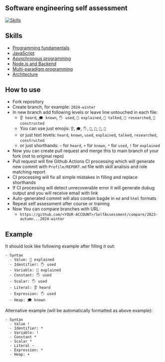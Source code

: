 ## Software engineering self assessment

[![Skills](https://img.shields.io/badge/Self_Assessment-skills-009933?style=flat-square)](https://github.com/yakovenkodenis/SelfAssessment)

## Skills

- [Programming fundamentals](Skills/Programming.md)
- [JavaScript](Skills/JavaScript.md)
- [Asynchronous programming](Skills/Async.md)
- [Node.js and Backend](Skills/NodeJS.md)
- [Multi-paradigm programming](Skills/Paradigms.md)
- [Architecture](Skills/Architecture.md)

## How to use

- Fork repository
- Create branch, for example: `2024-winter`
- In new branch add following levels or leave line untouched in each file:
  - `👂 heard`, `🎓 known`, `🖐️ used`, `🙋 explained`, `📢 talked`, `🔬 researched`, `🚀 constructed`
  - You can use just emojis: `👂`, `🎓`, `🖐️`, `🙋`, `📢`, `🔬`, `🚀`
  - or just text levels: `heard`, `known`, `used`, `explained`, `talked`, `researched`, `constructed`
  - or just shorthands: `~` for `heard`, `+` for `known`, `*` for `used`, `!` for `explained`
- Now you can create pull request and merge this to main branch of your fork (not to original repo)
- Pull request will fire Github Actions CI processing which will generate new commit with `Profile/REPORT.md` file with skill analisis and role matching report
- CI processing will fix all simple mistakes in filling and replace shorthands
- If CI processing will detect unrecoverable error it will generate dubug output and you will receive email with link
- Auto-generated commit will also contain bagde in `md` and `html` formats
- Repeat self assessment after course or training
- Now You can compare branches with URL:
  - `https://github.com/<YOUR-ACCOUNT>/SelfAssessment/compare/2023-autumn...2024-winter`

## Example

It should look like following example after filling it out:

```
- Syntax
  - Value: 🙋 explained
  - Identifier: 🖐️ used
  - Variable: 🙋 explained
  - Constant: 🖐️ used
  - Scalar: 🖐️ used
  - Literal: 👂 heard
  - Expression: 🖐️ used
  - Heap: 🎓 known
```

Alternative example (will be automatically formatted as above example):

```
- Syntax
  - Value !
  - Identifier: *
  - Variable: !
  - Constant *
  - Scalar *
  - Literal ~
  - Expression: *
  - Heap: +
```
